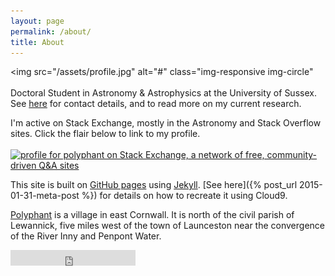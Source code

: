 ```yaml
---
layout: page
permalink: /about/
title: About
---
```

<img src="/assets/profile.jpg" alt="#" class="img-responsive img-circle"
<br>
<br>
Doctoral Student in Astronomy & Astrophysics at the University of Sussex. See [here](http://www.sussex.ac.uk/profiles/363743) for contact details, and to read more on my current research.<br> 

I'm active on Stack Exchange, mostly in the Astronomy and Stack Overflow sites. Click the flair below to link to my profile.
<br><br>
<a href="http://stackexchange.com/users/1902550/polyphant" target="_blank"><img src="http://stackexchange.com/users/flair/1902550.png" width="208" height="58" alt="profile for polyphant on Stack Exchange, a network of free, community-driven Q&amp;A sites" title="profile for polyphant on Stack Exchange, a network of free, community-driven Q&amp;A sites" /></a>

This site is built on [GitHub pages](https://pages.github.com/) using [Jekyll](http://jekyllrb.com/). [See here]({% post_url 2015-01-31-meta-post %}) for details on how to recreate it using Cloud9.

[Polyphant](http://en.wikipedia.org/wiki/Polyphant) is a village in east Cornwall. It is north of the civil parish of Lewannick, five miles west of the town of Launceston near the convergence of the River Inny and Penpont Water.

<iframe src="https://embed.spotify.com/follow/1/?uri=spotify:user:116293361&size=basic&theme=light" width="200" height="25" scrolling="no" frameborder="0" style="border:none; overflow:hidden;" allowtransparency="true"></iframe>
